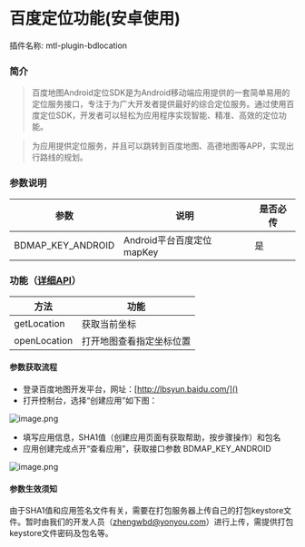 # 百度定位功能(安卓使用)


插件名称: mtl-plugin-bdlocation

<a name="e05dce83"></a>
### 简介

> 百度地图Android定位SDK是为Android移动端应用提供的一套简单易用的定位服务接口，专注于为广大开发者提供最好的综合定位服务。通过使用百度定位SDK，开发者可以轻松为应用程序实现智能、精准、高效的定位功能。


> 为应用提供定位服务，并且可以跳转到百度地图、高德地图等APP，实现出行路线的规划。


<a name="21f2fa80"></a>
### 参数说明
| 参数 | 说明 | 是否必传 |
| --- | --- | --- |
| BDMAP_KEY_ANDROID | Android平台百度定位mapKey | 是 |


<a name="c8a8e7b0"></a>
### 功能（[详细API](http://mtlapidocs201908061404.test.app.yyuap.com/0205-location-api)）
| 方法 | 功能 |
| --- | --- |
| getLocation | 获取当前坐标 |
| openLocation | 打开地图查看指定坐标位置 |


<a name="2ca50cf2"></a>
#### 参数获取流程

- 登录百度地图开发平台，网址：[http://lbsyun.baidu.com/]()
- 打开控制台，选择“创建应用”如下图：

![image.png](https://cdn.nlark.com/yuque/0/2019/png/271483/1567147906860-1b24f5a9-f1d3-4e67-bdcd-45fb021ed1e5.png#align=left&display=inline&height=770&name=image.png&originHeight=1540&originWidth=2650&size=364153&status=done&width=1325)

- 填写应用信息，SHA1值（创建应用页面有获取帮助，按步骤操作）和包名
- 应用创建完成点开“查看应用”，获取接口参数 BDMAP_KEY_ANDROID

![image.png](https://cdn.nlark.com/yuque/0/2019/png/271483/1567148429545-9f71192f-e6dd-4cc5-b2e7-7176f34f7f9f.png#align=left&display=inline&height=797&name=image.png&originHeight=1594&originWidth=2600&size=333398&status=done&width=1300)

<a name="x9iBG"></a>
#### 参数生效须知
由于SHA1值和应用签名文件有关，需要在打包服务器上传自己的打包keystore文件。暂时由我们的开发人员（zhengwbd@yonyou.com）进行上传，需提供打包keystore文件密码及包名等。
